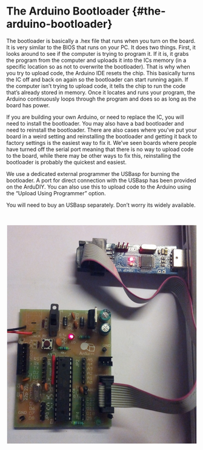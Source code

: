 # The Arduino Bootloader {#the-arduino-bootloader}

The bootloader is basically a .hex file that runs when you turn on the board. It is very similar to the BIOS that runs on your PC. It does two things. First, it looks around to see if the computer is trying to program it. If it is, it grabs the program from the computer and uploads it into the ICs memory (in a specific location so as not to overwrite the bootloader). That is why when you try to upload code, the Arduino IDE resets the chip. This basically turns the IC off and back on again so the bootloader can start running again. If the computer isn’t trying to upload code, it tells the chip to run the code that’s already stored in memory. Once it locates and runs your program, the Arduino continuously loops through the program and does so as long as the board has power.

If you are building your own Arduino, or need to replace the IC, you will need to install the bootloader. You may also have a bad bootloader and need to reinstall the bootloader. There are also cases where you’ve put your board in a weird setting and reinstalling the bootloader and getting it back to factory settings is the easiest way to fix it. We’ve seen boards where people have turned off the serial port meaning that there is no way to upload code to the board, while there may be other ways to fix this, reinstalling the bootloader is probably the quickest and easiest.

We use a dedicated external programmer the USBasp for burning the bootloader. A port for direct connection with the USBasp has been provided on the ArduDIY. You can also use this to upload code to the Arduino using the “Upload Using Programmer” option.

You will need to buy an USBasp separately. Don’t worry its widely available.

<br/>

<p align="center">
  <img src="assets/picture_237.jpg" width="500" align="center">
</p>
